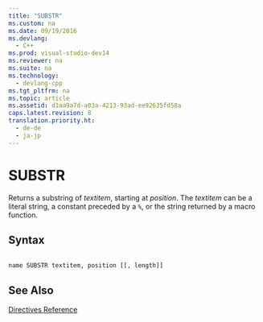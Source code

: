 ```yaml
---
title: "SUBSTR"
ms.custom: na
ms.date: 09/19/2016
ms.devlang: 
  - C++
ms.prod: visual-studio-dev14
ms.reviewer: na
ms.suite: na
ms.technology: 
  - devlang-cpp
ms.tgt_pltfrm: na
ms.topic: article
ms.assetid: d1aa9a7d-a03a-4213-93ad-ee92635fd58a
caps.latest.revision: 8
translation.priority.ht: 
  - de-de
  - ja-jp
---
```

# SUBSTR
Returns a substring of *textitem*, starting at *position*. The *textitem* can be a literal string, a constant preceded by a `%`, or the string returned by a macro function.  
  
## Syntax  
  
```  
  
name SUBSTR textitem, position [[, length]]  
```  
  
## See Also  
 [Directives Reference](../vs140/Directives-Reference.md)